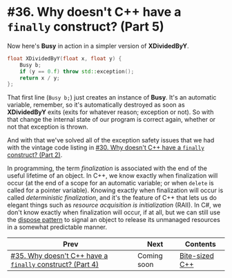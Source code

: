 # #36. Why doesn't C++ have a `finally` construct? (Part 5)

Now here's **Busy** in action in a simpler version of **XDividedByY**.

```cpp
float XDividedByY(float x, float y) {
    Busy b;
    if (y == 0.f) throw std::exception();
    return x / y;
};
```

That first line (`Busy b;`) just creates an instance of **Busy**. It's an automatic variable, remember, so it's automatically destroyed as soon as **XDividedByY** exits (exits for whatever reason; exception or not). So with that change the internal state of our program is correct again, whether or not that exception is thrown.

And with that we've solved all of the exception safety issues that we had with the vintage code listing in [#30. Why doesn't C++ have a `finally` construct? (Part 2)](030.md).

In programming, the term *finalization* is associated with the end of the useful lifetime of an object. In C++, we know exactly when finalization will occur (at the end of a scope for an automatic variable; or when `delete` is called for a pointer variable). Knowing exactly when finalization will occur is called *deterministic finalization*, and it's the feature of C++ that lets us do elegant things such as *resource acquisition is initialization* (RAII). In C#, we don't know exactly when finalization will occur, if at all, but we can still use the [dispose pattern](https://docs.microsoft.com/dotnet/standard/garbage-collection/implementing-dispose) to signal an object to release its unmanaged resources in a somewhat predictable manner.

|Prev|Next|Contents|
|-|-|-|
|[#35. Why doesn't C++ have a `finally` construct? (Part 4)](035.md)|Coming soon|[Bite-sized C++](../README.md)|
